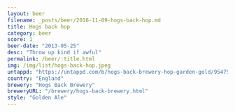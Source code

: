 ```yaml
---
layout: beer
filename: _posts/beer/2016-11-09-hogs-back-hop.md
title: Hogs back hop
category: beer
score: 1
beer-date: "2013-05-25"
desc: "Throw up kind if awful"
permalink: /beer/:title.html
img: /img/list/hogs-back-hop.jpeg
untappd: "https://untappd.com/b/hogs-back-brewery-hop-garden-gold/95475"
country: "England"
brewery: "Hogs Back Brewery"
breweryURL: "/brewery/hogs-back-brewery.html"
style: "Golden Ale"
---
```

